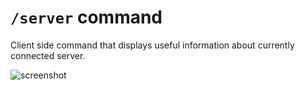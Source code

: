 # `/server` command

Client side command that displays useful information about currently connected server.

![screenshot](https://user-images.githubusercontent.com/18114966/177865222-c9de905f-4a75-4033-b4bd-684af1a0e985.png)
